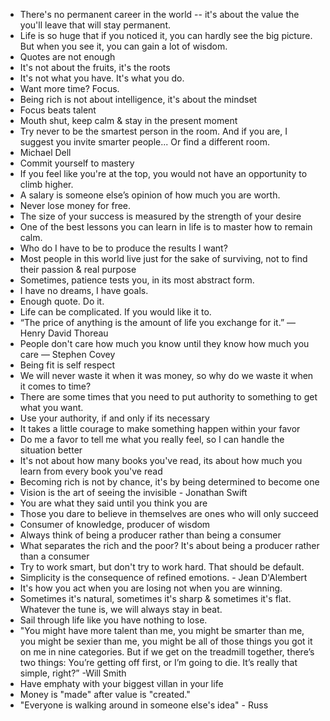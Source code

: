 - There's no permanent career in the world -- it's about the value the you'll leave that will stay permanent.
-  Life is so huge that if you noticed it, you can hardly see the big picture. But when you see it, you can gain a lot of wisdom.
- Quotes are not enough
- It's not about the fruits, it's the roots
- It's not what you have. It's what you do.
- Want more time? Focus.
- Being rich is not about intelligence, it's about the mindset
- Focus beats talent
- Mouth shut, keep calm & stay in the present moment
- Try never to be the smartest person in the room. And if you are, I suggest you invite smarter people... Or find a different room.
- Michael Dell
- Commit yourself to mastery
- If you feel like you're at the top, you would not have an opportunity to climb higher.
- A salary is someone else’s opinion of how much you are worth.
- Never lose money for free.
- The size of your success is measured by the strength of your desire
- One of the best lessons you can learn in life is to master how to remain calm.
- Who do I have to be to produce the results I want?
- Most people in this world live just for the sake of surviving, not to find their passion & real purpose
- Sometimes, patience tests you, in its most abstract form.
- I have no dreams, I have goals.
- Enough quote. Do it.
- Life can be complicated. If you would like it to.
- “The price of anything is the amount of life you exchange for it.”
— Henry David Thoreau
- People don't care how much you know until they know how much you care                          — Stephen Covey
- Being fit is self respect
- We will never waste it when it was money, so why do we waste it when it comes to time?
- There are some times that you need to put authority to something to get what you want.
- Use your authority, if and only if its necessary
- It takes a little courage to make something happen within your favor
- Do me a favor to tell me what you really feel, so I can handle the situation better
- It's not about how many books you've read, its about how much you learn from every book you've read
- Becoming rich is not by chance, it's by being determined to become one
- Vision is the art of seeing the invisible - Jonathan Swift
- You are what they said until you think you are
- Those you dare to believe in themselves are ones who will only succeed
- Consumer of knowledge, producer of wisdom
- Always think of being a producer rather than being a consumer
- What separates the rich and the poor? It's about being a producer rather than a consumer
- Try to work smart, but don't try to work hard. That should be default. 
- Simplicity is the consequence of refined emotions. - Jean D'Alembert
- It's how you act when you are losing not when you are winning.
- Sometimes it's natural, sometimes it's sharp & sometimes it's flat. Whatever the tune is, we will always stay in beat.
- Sail through life like you have nothing to lose.
- "You might have more talent than me, you might be smarter than me, you might be sexier than me, you might be all of those things you got it on me in nine categories. But if we get on the treadmill together, there’s two things: You’re getting off first, or I’m going to die. It’s really that simple, right?” -Will Smith
- Have emphaty with your biggest villan in your life
- Money is "made" after value is "created."
-  "Everyone is walking around in someone else's idea" - Russ
